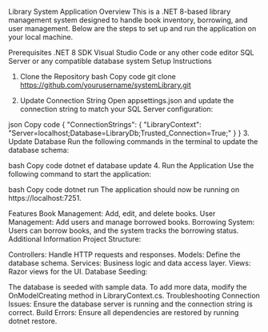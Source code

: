 Library System Application
Overview
This is a .NET 8-based library management system designed to handle book inventory, borrowing, and user management. Below are the steps to set up and run the application on your local machine.

Prerequisites
.NET 8 SDK
Visual Studio Code or any other code editor
SQL Server or any compatible database system
Setup Instructions
1. Clone the Repository
bash
Copy code
git clone https://github.com/yourusername/systemLibrary.git

2. Update Connection String
Open appsettings.json and update the connection string to match your SQL Server configuration:

json
Copy code
{
  "ConnectionStrings": {
    "LibraryContext": "Server=localhost;Database=LibraryDb;Trusted_Connection=True;"
  }
}
3. Update Database
Run the following commands in the terminal to update the database schema:

bash
Copy code
dotnet ef database update
4. Run the Application
Use the following command to start the application:

bash
Copy code
dotnet run
The application should now be running on https://localhost:7251.

Features
Book Management: Add, edit, and delete books.
User Management: Add users and manage borrowed books.
Borrowing System: Users can borrow books, and the system tracks the borrowing status.
Additional Information
Project Structure:

Controllers: Handle HTTP requests and responses.
Models: Define the database schema.
Services: Business logic and data access layer.
Views: Razor views for the UI.
Database Seeding:

The database is seeded with sample data. To add more data, modify the OnModelCreating method in LibraryContext.cs.
Troubleshooting
Connection Issues: Ensure the database server is running and the connection string is correct.
Build Errors: Ensure all dependencies are restored by running dotnet restore.
